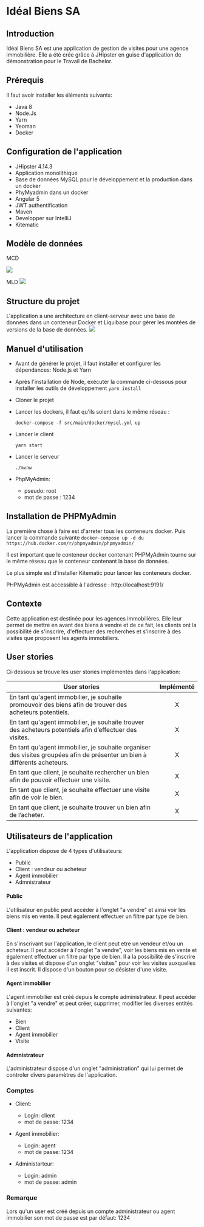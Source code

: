 # Idéal Biens SA

## Introduction
Idéal Biens SA est une application de gestion de visites pour une agence immobilière. Elle a été crée grâce à JHipster en guise d'application de démonstration pour le Travail de Bachelor.

## Prérequis
Il faut avoir installer les éléments suivants:
- Java 8
- Node.Js
- Yarn
- Yeoman
- Docker

## Configuration de l'application
- JHipster 4.14.3
- Application monolithique
- Base de données MySQL pour le développement et la production dans un docker
- PhyMyadmin dans un docker
- Angular 5
- JWT authentification
- Maven
- Developper sur IntelliJ
- Kitematic



## Modèle de données
MCD

![](https://github.com/x-xira25-x/JhipsterMonoMySql/blob/master/ModeleDonnees/MCD2.PNG)

MLD
![](https://github.com/x-xira25-x/JhipsterMonoMySql/blob/master/ModeleDonnees/MLD2.PNG)

## Structure du projet
L'application a une architecture en client-serveur avec une base de données dans un conteneur Docker et Liquibase pour gérer les montées de versions de la base de données.
![](https://github.com/x-xira25-x/JhipsterMonoMySql/blob/master/structure.PNG)


## Manuel d'utilisation

 - Avant de générer le projet, il faut installer et configurer les dépendances: Node.js et Yarn
 - Après l'installation de Node, exécuter la commande ci-dessous pour installer les outils de développement
 ``yarn install   ``
 - Cloner le projet
-  Lancer les dockers, il faut qu'ils soient dans le même réseau :

   ``docker-compose -f src/main/docker/mysql.yml up``
 
-  Lancer le client

   ``yarn start``

- Lancer le serveur

   ``./mvnw ``
<ul>
    <li>PhpMyAdmin:</li>
    <ul>
        <li>pseudo: root</li>
        <li>mot de passe : 1234</li>
    </ul>
</ul>

## Installation de PHPMyAdmin
La première chose à faire est d'arreter tous les conteneurs docker. Puis lancer la commande suivante
``docker-compose up -d du https://hub.docker.com/r/phpmyadmin/phpmyadmin/  ``

Il est important que le conteneur docker contenant PHPMyAdmin tourne sur le même réseau que le conteneur contenant la base de données.

Le plus simple est d'installer Kitematic pour lancer les conteneurs docker.

PHPMyAdmin est accessible à l'adresse : http://localhost:9191/

## Contexte
Cette application est destinée pour les agences immobilières. Elle leur permet de mettre en avant des biens à vendre et de ce fait, les clients ont la possibilité de s'inscrire, d'effectuer des recherches et s'inscrire à des visites que proposent les agents immobiliers.

## User stories
Ci-dessous se trouve les user stories implémentés dans l'application:

| User stories  | Implémenté    | 
| ------------- |:-------------:| 
| En tant qu'agent immobilier, je souhaite promouvoir des biens afin de trouver des acheteurs potentiels.      | X | 
| En tant qu'agent immobilier, je souhaite trouver des acheteurs potentiels afin d’effectuer des visites.    | X     |   
| En tant qu'agent immobilier, je souhaite organiser des visites groupées afin de présenter un bien à différents acheteurs. |X      |   
| En tant que client, je souhaite rechercher un bien afin de pouvoir effectuer une visite.|X      | 
| En tant que client, je souhaite effectuer une visite afin de voir le bien. |X |
| En tant que client, je souhaite trouver un bien afin de l’acheter.| X|



## Utilisateurs de l'application
L'application dispose de 4 types d'utilisateurs:

- Public
- Client : vendeur ou acheteur
- Agent immobilier
- Admnistrateur

#### Public
L'utilisateur en public peut accéder à l'onglet "a vendre" et ainsi voir les biens mis en vente. Il peut également effectuer un filtre par type de bien.

#### Client : vendeur ou acheteur
En s'inscrivant sur l'application, le client peut etre un vendeur et/ou un acheteur. Il peut accéder à l'onglet "a vendre", voir les biens mis en vente et également effectuer un filtre par type de bien. Il a la possibilité de s'inscrire à des visites et dispose d'un onglet "visites" pour voir les visites auxquelles il est inscrit. Il dispose d'un bouton pour se désister d'une visite.


#### Agent immobilier
L'agent immobilier est créé depuis le compte administrateur. Il peut accéder à l'onglet "a vendre" et peut créer, supprimer, modifier les diverses entités suivantes:
- Bien
- Client
- Agent immobilier
- Visite

#### Admnistrateur
L'administrateur dispose d'un onglet "administration" qui lui permet de controler divers paramètres de l'application.

### Comptes

<ul>
    <li>Client:</li>
    <ul>
        <li>Login: client </li>
        <li>mot de passe: 1234 </li>
    </ul>
</ul>
<ul>
    <li>Agent immobilier:</li>
    <ul>
        <li>Login: agent</li>
        <li>mot de passe: 1234</li>
    </ul>
</ul>
<ul>
    <li>Administarteur:</li>
    <ul>
        <li>Login: admin</li>
        <li>mot de passe: admin</li>
    </ul>
</ul>

### Remarque

Lors qu'un user est créé depuis un compte administrateur ou agent immobilier son mot de passe est par défaut: 1234






